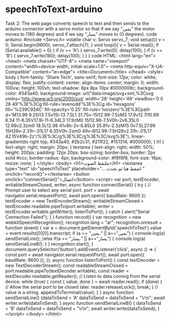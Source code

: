 # speechToText-arduino
Task 2: The web page converts speech to text and then sends to the arduino connector with a servo motor so that if we say "يمين" the motor moves to (180 degrees) and if we say "يسار" moves to (0 degrees). code arduino: #include &lt;Servo.h>    volatile char v;  Servo servo_7;    void setup(){    v = 0;    Serial.begin(9600);    servo_7.attach(7);  }    void loop(){    v = Serial.read();    if (Serial.available() > 0) {      if (v == 'A') {        servo_7.write(0);        delay(100);        }      if (v == 'B') {        servo_7.write(180);        delay(100);        }      }    }   code HTML:  &lt;html lang="en">    &lt;head>      &lt;meta charset="UTF-8">      &lt;meta name="viewport" content="width=device-width, initial-scale=1.0">      &lt;meta http-equiv="X-UA-Compatible" content="ie=edge">      &lt;title>Document&lt;/title>  &lt;/head>  &lt;style>      body {          font-family: 'Share Tech', sans-serif;          font-size: 17px;          color: white;          display: flex;          justify-content: center;          align-items: center;          margin: 0;          width: 100vw;          height: 100vh;          text-shadow: 8px 8px 10px #0000008c;          background-color: #343a40;          background-image: url("data:image/svg+xml,%3Csvg xmlns='http://www.w3.org/2000/svg' width='28' height='49' viewBox='0 0 28 49'%3E%3Cg fill-rule='evenodd'%3E%3Cg id='hexagons' fill='%239C92AC' fill-opacity='0.25' fill-rule='nonzero'%3E%3Cpath d='M13.99 9.25l13 7.5v15l-13 7.5L1 31.75v-15l12.99-7.5zM3 17.9v12.7l10.99 6.34 11-6.35V17.9l-11-6.34L3 17.9zM0 15l12.98-7.5V0h-2v6.35L0 12.69v2.3zm0 18.5L12.98 41v8h-2v-6.85L0 35.81v-2.3zM15 0v7.5L27.99 15H28v-2.31h-.01L17 6.35V0h-2zm0 49v-8l12.99-7.5H28v2.31h-.01L17 42.15V49h-2z'/%3E%3C/g%3E%3C/g%3E%3C/svg%3E"), linear-gradient(to right top, #343a40, #2b2c31, #211f22, #151314, #000000);      }        h1 {          text-align: right;          margin: 20px;        }        textarea {          text-align: right;          width: 50%;          height: 200px;          padding: 12px 20px;          box-sizing: border-box;          border: 2px solid #ccc;          border-radius: 4px;          background-color: #f8f8f8;          font-size: 16px;          resize: none;        }  &lt;/style>    &lt;body>        &lt;h1>ملتقط الصوت&lt;/h1>      &lt;textarea type="text" id="speechToText" placeholder="... اضغط هنا ثم تحدث " onclick="record()">&lt;/textarea>      &lt;button onclick="connectSerial()">اتصال&lt;/button>        &lt;script>          var port, textEncoder, writableStreamClosed, writer;          async function connectSerial() {              try {                  // Prompt user to select any serial port.                  port = await navigator.serial.requestPort();                  await port.open({ baudRate: 9600 });                    textEncoder = new TextEncoderStream();                  writableStreamClosed = textEncoder.readable.pipeTo(port.writable);                    writer = textEncoder.writable.getWriter();                  listenToPort();              } catch {                  alert("Serial Connection Failed");              }          }              function record() {              var recognition = new webkitSpeechRecognition();              recognition.lang = "ar";                recognition.onresult = function (event) {                    var a = document.getElementById('speechToText').value = event.results[0][0].transcript;                  if (a == "يمين." || a=="يمين") {                      console.log(a)                      sendSerialLine();                    }else if(a == "يسار." || a=="يسار") {                      console.log(a)                      sendSerialLineB();                    }                }              recognition.start();            }              document.querySelector('button').addEventListener('click', async () => {              const port = await navigator.serial.requestPort();              await port.open({ baudRate: 9600 });            });                      async function listenToPort() {              const textDecoder = new TextDecoderStream();              const readableStreamClosed = port.readable.pipeTo(textDecoder.writable);              const reader = textDecoder.readable.getReader();              // Listen to data coming from the serial device.              while (true) {                  const { value, done } = await reader.read();                  if (done) {                      // Allow the serial port to be closed later.                      reader.releaseLock();                      break;                  }                  // value is a string.                  appendToTerminal(value);              }              }          async function sendSerialLine() {dataToSend = 'A'              dataToSend = dataToSend + "\r\n";                await writer.write(dataToSend);          }          async function sendSerialLineB() {              dataToSend = 'B'              dataToSend = dataToSend + "\r\n";                await writer.write(dataToSend);          }                      &lt;/script>      &lt;/body>    &lt;/html>
